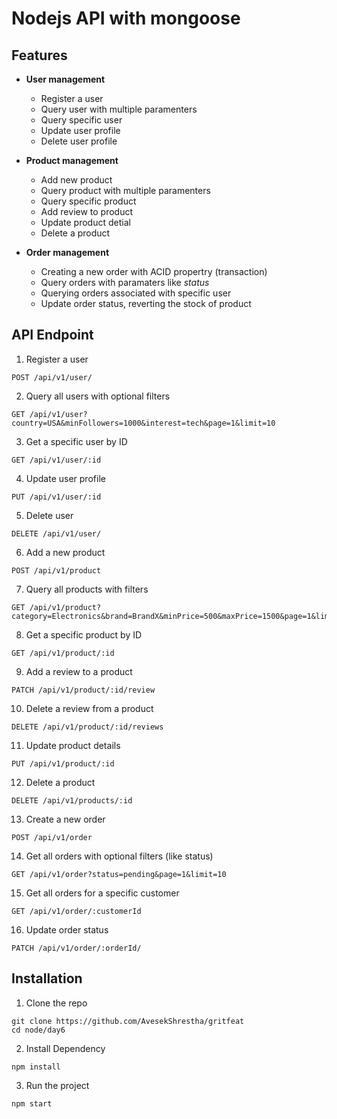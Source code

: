 # Nodejs API with mongoose 

## Features 

* **User management** 

    * Register a user
    * Query user with multiple paramenters
    * Query specific user
    * Update user profile
    * Delete user profile

* **Product management** 

    * Add new product
    * Query product with multiple paramenters 
    * Query specific product 
    * Add review to product
    * Update product detial
    * Delete a product

* **Order management**

    * Creating a new order with ACID propertry (transaction)
    * Query orders with paramaters like *status*
    * Querying orders associated with specific user
    * Update order status, reverting the stock of product

## API Endpoint

1. Register a user 

```
POST /api/v1/user/
```

2. Query all users with optional filters

```
GET /api/v1/user?country=USA&minFollowers=1000&interest=tech&page=1&limit=10
```

3. Get a specific user by ID

```
GET /api/v1/user/:id
```

4. Update user profile


```
PUT /api/v1/user/:id 
```

5. Delete user

```
DELETE /api/v1/user/
```

6. Add a new product

```
POST /api/v1/product
```

7. Query all products with filters

```
GET /api/v1/product?category=Electronics&brand=BrandX&minPrice=500&maxPrice=1500&page=1&limit=10
```

8. Get a specific product by ID

```
GET /api/v1/product/:id
```

9. Add a review to a product

```
PATCH /api/v1/product/:id/review
```

10. Delete a review from a product

```
DELETE /api/v1/product/:id/reviews
```

11. Update product details

```
PUT /api/v1/product/:id
```

12. Delete a product

```
DELETE /api/v1/products/:id
```

13. Create a new order

```
POST /api/v1/order
```

14. Get all orders with optional filters (like status)

```
GET /api/v1/order?status=pending&page=1&limit=10
```

15. Get all orders for a specific customer

```
GET /api/v1/order/:customerId
```

16. Update order status

```
PATCH /api/v1/order/:orderId/
```

## Installation 

1. Clone the repo 

```
git clone https://github.com/AvesekShrestha/gritfeat
cd node/day6
```

2. Install Dependency

```
npm install
```

3. Run the project 

```
npm start
```


